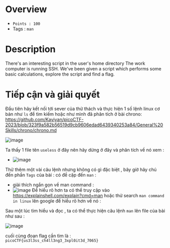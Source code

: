 # Overview #
- `Points : 100`
- Tags : `man`

# Description #
There's an interesting script in the user's home directory
The work computer is running SSH. We've been given a script which performs some basic calculations, explore the script and find a flag.

# Tiếp cận và giải quyết #

Đầu tiên hãy kết nối tới sever của thử thách và thực hiện 1 số lệnh linux cơ bản như `ls` để tìm kiếm hoặc như mình đã phân tích ở bài chrono:
https://github.com/Kayiyan/picoCTF-2023/blob/323f9a582b56519d9cb9606edad6439340253a84/General%20Skills/chrono/chrono.md

![image](https://user-images.githubusercontent.com/126185640/229768422-1f067718-3602-4195-be6b-021e2b58aac5.png)

Ta thấy 1 file tên `useless` ở đây nên hãy dừng ở đây và phân tích về nó xem :
* ![image](https://user-images.githubusercontent.com/126185640/229768839-8c76f459-f921-4001-89e0-a6cae9c56ae2.png)

Thử thêm một vài câu lệnh nhưng không có gì đặc biệt , bây giờ hãy chú đến phần `Tags` của bài : có đề cập đến `man` :
* giải thích ngắn gọn về man command :
* ![image](https://user-images.githubusercontent.com/126185640/229769378-10e76d3e-5f79-4d3f-b03b-ee8441c4aa44.png)
Để hiểu rõ hơn ta có thể truy cập vào https://explainshell.com/explain?cmd=man hoặc thử search `man command in linux` lên google để hiểu rõ hơn về nó :

Sau một lúc tìm hiểu và đọc , ta có thể thực hiện câu lệnh `man` lên file của bài như sau :

![image](https://user-images.githubusercontent.com/126185640/229769913-7ab8333e-cee4-4415-8345-6f81b5a9d69b.png)

cuối cùng đoạn flag cần tìm là : `picoCTF{us3l3ss_ch4ll3ng3_3xpl0it3d_7065}`
